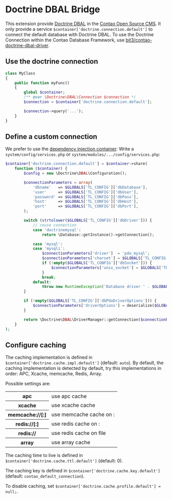 Doctrine DBAL Bridge
====================

This extension provide [Doctrine DBAL](http://www.doctrine-project.org) in the [Contao Open Source CMS](http://contao.org).
It only provide a service `$container['doctrine.connection.default']` to connect the default database with Doctrine DBAL.
To use the Doctrine Connection within the Contao Database Framework, use [bit3/contao-doctrine-dbal-driver](https://github.com/bit3/contao-doctrine-dbal-driver).

Use the doctrine connection
---------------------------

```php
class MyClass
{
	public function myFunc()
	{
		global $container;
		/** @var \Doctrine\DBAL\Connection $connection */
		$connection = $container['doctrine.connection.default'];

		$connection->query('...');
	}
}
```

Define a custom connection
--------------------------

We prefer to use the [dependency injection container](https://github.com/bit3/contao-dependency-container):
Write a `system/config/services.php` or `system/modules/.../config/services.php`:
```php
$container['doctrine.connection.default'] = $container->share(
	function ($container) {
		$config = new \Doctrine\DBAL\Configuration();

		$connectionParameters = array(
			'dbname'   => $GLOBALS['TL_CONFIG']['dbDatabase'],
			'user'     => $GLOBALS['TL_CONFIG']['dbUser'],
			'password' => $GLOBALS['TL_CONFIG']['dbPass'],
			'host'     => $GLOBALS['TL_CONFIG']['dbHost'],
			'port'     => $GLOBALS['TL_CONFIG']['dbPort'],
		);

		switch (strtolower($GLOBALS['TL_CONFIG']['dbDriver'])) {
			// reuse connection
			case 'doctrinemysql':
				return \Database::getInstance()->getConnection();

			case 'mysql':
			case 'mysqli':
				$connectionParameters['driver']  = 'pdo_mysql';
				$connectionParameters['charset'] = $GLOBALS['TL_CONFIG']['dbCharset'];
				if (!empty($GLOBALS['TL_CONFIG']['dbSocket'])) {
					$connectionParameters['unix_socket'] = $GLOBALS['TL_CONFIG']['dbSocket'];
				}
				break;
			default:
				throw new RuntimeException('Database driver ' . $GLOBALS['TL_CONFIG']['dbDriver'] . ' not known by doctrine.');
		}

		if (!empty($GLOBALS['TL_CONFIG']['dbPdoDriverOptions'])) {
			$connectionParameters['driverOptions'] = deserialize($GLOBALS['TL_CONFIG']['dbPdoDriverOptions'], true);
		}

		return \Doctrine\DBAL\DriverManager::getConnection($connectionParameters, $config);
	}
);
```

Configure caching
-----------------

The caching implementation is defined in `$container['doctrine.cache.impl.default']` (default: `auto`).
By default, the caching implementation is detected by default, try this implementations in order: APC, Xcache, memcache, Redis, Array.

Possible settings are:

<table>
<tbody>
<tr>
<th>apc</th>
<td>use apc cache</td>
</tr>
<tr>
<th>xcache</th>
<td>use xcache cache</td>
</tr>
<tr>
<th>memcache://<host>[:<port>]</th>
<td>use memcache cache on <host>:<port></td>
</tr>
<tr>
<th>redis://<host>[:<port>]</th>
<td>use redis cache on <host>:<port></td>
</tr>
<tr>
<th>redis://<socket></th>
<td>use redis cache on <socket> file</td>
</tr>
<tr>
<th>array</th>
<td>use array cache</td>
</tr>
</tbody>
</table>

The caching time to live is defined in `$container['doctrine.cache.ttl.default']` (default: 0).

The caching key is defined in `$container['doctrine.cache.key.default']` (default: `contao_default_connection`).

To disable caching, set `$container['doctrine.cache.profile.default'] = null;`.
